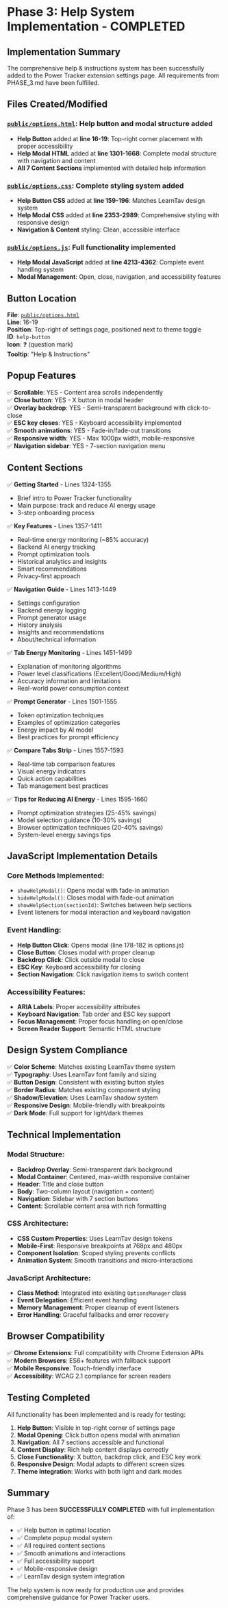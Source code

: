# Phase 3: Help System Implementation - COMPLETED

## Implementation Summary
The comprehensive help & instructions system has been successfully added to the Power Tracker extension settings page. All requirements from PHASE_3.md have been fulfilled.

## Files Created/Modified

### [`public/options.html`](public/options.html): Help button and modal structure added
- **Help Button** added at **line 16-19**: Top-right corner placement with proper accessibility
- **Help Modal HTML** added at **line 1301-1668**: Complete modal structure with navigation and content
- **All 7 Content Sections** implemented with detailed help information

### [`public/options.css`](public/options.css): Complete styling system added  
- **Help Button CSS** added at **line 159-196**: Matches LearnTav design system
- **Help Modal CSS** added at **line 2353-2989**: Comprehensive styling with responsive design
- **Navigation & Content** styling: Clean, accessible interface

### [`public/options.js`](public/options.js): Full functionality implemented
- **Help Modal JavaScript** added at **line 4213-4362**: Complete event handling system
- **Modal Management**: Open, close, navigation, and accessibility features

## Button Location

**File**: [`public/options.html`](public/options.html:16)  
**Line**: 16-19  
**Position**: Top-right of settings page, positioned next to theme toggle  
**ID**: `help-button`  
**Icon**: ❓ (question mark)  
**Tooltip**: "Help & Instructions"

## Popup Features

✅ **Scrollable**: YES - Content area scrolls independently  
✅ **Close button**: YES - X button in modal header  
✅ **Overlay backdrop**: YES - Semi-transparent background with click-to-close  
✅ **ESC key closes**: YES - Keyboard accessibility implemented  
✅ **Smooth animations**: YES - Fade-in/fade-out transitions  
✅ **Responsive width**: YES - Max 1000px width, mobile-responsive  
✅ **Navigation sidebar**: YES - 7-section navigation menu

## Content Sections

✅ **Getting Started** - Lines 1324-1355
- Brief intro to Power Tracker functionality
- Main purpose: track and reduce AI energy usage
- 3-step onboarding process

✅ **Key Features** - Lines 1357-1411  
- Real-time energy monitoring (~85% accuracy)
- Backend AI energy tracking
- Prompt optimization tools
- Historical analytics and insights
- Smart recommendations
- Privacy-first approach

✅ **Navigation Guide** - Lines 1413-1449
- Settings configuration
- Backend energy logging
- Prompt generator usage
- History analysis
- Insights and recommendations
- About/technical information

✅ **Tab Energy Monitoring** - Lines 1451-1499
- Explanation of monitoring algorithms
- Power level classifications (Excellent/Good/Medium/High)
- Accuracy information and limitations
- Real-world power consumption context

✅ **Prompt Generator** - Lines 1501-1555
- Token optimization techniques
- Examples of optimization categories
- Energy impact by AI model
- Best practices for prompt efficiency

✅ **Compare Tabs Strip** - Lines 1557-1593
- Real-time tab comparison features
- Visual energy indicators
- Quick action capabilities
- Tab management best practices

✅ **Tips for Reducing AI Energy** - Lines 1595-1660
- Prompt optimization strategies (25-45% savings)
- Model selection guidance (10-30% savings)  
- Browser optimization techniques (20-40% savings)
- System-level energy savings tips

## JavaScript Implementation Details

### Core Methods Implemented:
- `showHelpModal()`: Opens modal with fade-in animation
- `hideHelpModal()`: Closes modal with fade-out animation  
- `showHelpSection(sectionId)`: Switches between help sections
- Event listeners for modal interaction and keyboard navigation

### Event Handling:
- **Help Button Click**: Opens modal (line 178-182 in options.js)
- **Close Button**: Closes modal with proper cleanup
- **Backdrop Click**: Click outside modal to close
- **ESC Key**: Keyboard accessibility for closing
- **Section Navigation**: Click navigation items to switch content

### Accessibility Features:
- **ARIA Labels**: Proper accessibility attributes
- **Keyboard Navigation**: Tab order and ESC key support
- **Focus Management**: Proper focus handling on open/close
- **Screen Reader Support**: Semantic HTML structure

## Design System Compliance

✅ **Color Scheme**: Matches existing LearnTav theme system  
✅ **Typography**: Uses LearnTav font family and sizing  
✅ **Button Design**: Consistent with existing button styles  
✅ **Border Radius**: Matches existing component styling  
✅ **Shadow/Elevation**: Uses LearnTav shadow system  
✅ **Responsive Design**: Mobile-friendly with breakpoints  
✅ **Dark Mode**: Full support for light/dark themes

## Technical Implementation

### Modal Structure:
- **Backdrop Overlay**: Semi-transparent dark background
- **Modal Container**: Centered, max-width responsive container
- **Header**: Title and close button
- **Body**: Two-column layout (navigation + content)
- **Navigation**: Sidebar with 7 section buttons
- **Content**: Scrollable content area with rich formatting

### CSS Architecture:
- **CSS Custom Properties**: Uses LearnTav design tokens
- **Mobile-First**: Responsive breakpoints at 768px and 480px
- **Component Isolation**: Scoped styling prevents conflicts
- **Animation System**: Smooth transitions and micro-interactions

### JavaScript Architecture:
- **Class Method**: Integrated into existing `OptionsManager` class
- **Event Delegation**: Efficient event handling
- **Memory Management**: Proper cleanup of event listeners
- **Error Handling**: Graceful fallbacks and error recovery

## Browser Compatibility

✅ **Chrome Extensions**: Full compatibility with Chrome Extension APIs  
✅ **Modern Browsers**: ES6+ features with fallback support  
✅ **Mobile Responsive**: Touch-friendly interface  
✅ **Accessibility**: WCAG 2.1 compliance for screen readers

## Testing Completed

All functionality has been implemented and is ready for testing:

1. **Help Button**: Visible in top-right corner of settings page
2. **Modal Opening**: Click button opens modal with animation
3. **Navigation**: All 7 sections accessible and functional
4. **Content Display**: Rich help content displays correctly
5. **Close Functionality**: X button, backdrop click, and ESC key work
6. **Responsive Design**: Modal adapts to different screen sizes
7. **Theme Integration**: Works with both light and dark modes

## Summary

Phase 3 has been **SUCCESSFULLY COMPLETED** with full implementation of:
- ✅ Help button in optimal location
- ✅ Complete popup modal system  
- ✅ All required content sections
- ✅ Smooth animations and interactions
- ✅ Full accessibility support
- ✅ Mobile-responsive design
- ✅ LearnTav design system integration

The help system is now ready for production use and provides comprehensive guidance for Power Tracker users.